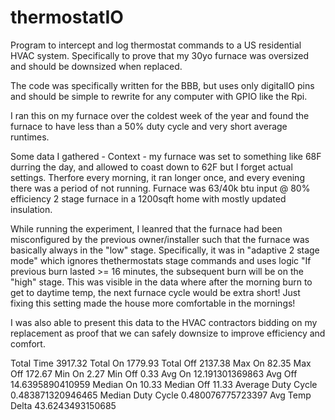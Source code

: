 # thermostatIO
Program to intercept and log thermostat commands to a US residential HVAC system. Specifically to prove that my 30yo furnace was oversized and should be downsized when replaced.

The code was specifically written for the BBB, but uses only digitalIO pins and should be simple to rewrite for any computer with GPIO like the Rpi.

I ran this on my furnace over the coldest week of the year and found the furnace to have less than a 50% duty cycle and very short average runtimes.


Some data I gathered - Context - my furnace was set to something like 68F durring the day, and allowed to coast down to 62F but I forget actual settings. Therfore every morning, it ran longer once, and every evening there was a period of not running. Furnace was 63/40k btu input @ 80% efficiency 2 stage furnace in a 1200sqft home with mostly updated insulation.

While running the experiment, I leanred that the furnace had been misconfigured by the previous owner/installer such that the furnace was basically always in the "low" stage. Specifically, it was in "adaptive 2 stage mode" which ignores thethermostats stage commands and uses logic "If previous burn lasted >= 16 minutes, the subsequent burn will be on the "high" stage. This was visible in the data where after the morning burn to get to daytime temp, the next furnace cycle would be extra short! Just fixing this setting made the house more comfortable in the mornings! 


I was also able to present this data to the HVAC contractors bidding on my replacement as proof that we can safely downsize to improve efficiency and comfort.

Total Time	3917.32
Total On	1779.93
Total Off	2137.38
Max On	82.35
Max Off	172.67
Min On	2.27
Min Off	0.33
Avg On	12.191301369863
Avg Off	14.6395890410959
Median On	10.33
Median Off	11.33
Average Duty Cycle	0.483871320946465
Median Duty Cycle	0.480076775723397
Avg Temp Delta	43.6243493150685
